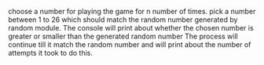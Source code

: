 choose a number for playing the game for n number of times.
pick a number between 1 to 26 which should match the random number generated by random module.
The console will print about whether the chosen number is greater or smaller than the generated random number
The process will continue till it match the random number and will print about the number of attempts it took to do this. 

